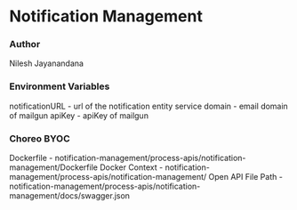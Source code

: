# Notification Management

### Author

Nilesh Jayanandana

### Environment Variables

notificationURL - url of the notification entity service
domain - email domain of mailgun
apiKey - apiKey of mailgun

### Choreo BYOC

Dockerfile - notification-management/process-apis/notification-management/Dockerfile
Docker Context - notification-management/process-apis/notification-management/
Open API File Path - notification-management/process-apis/notification-management/docs/swagger.json
